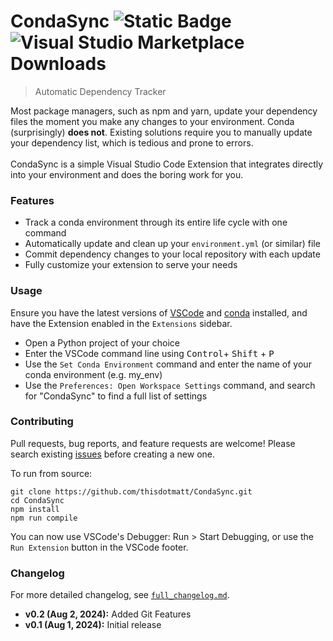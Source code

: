 # CondaSync ![Static Badge](https://img.shields.io/badge/status-beta-blue) ![Visual Studio Marketplace Downloads](https://img.shields.io/badge/downloads-168-green)
> Automatic Dependency Tracker

Most package managers, such as npm and yarn, update your dependency files the moment you make any changes to your environment. Conda (surprisingly) **does not**. Existing solutions require you to manually update your dependency list, which is tedious and prone to errors. 
<br><br>
CondaSync is a simple Visual Studio Code Extension that integrates directly into your environment and does the boring work for you.

### Features
- Track a conda environment through its entire life cycle with one command
- Automatically update and clean up your `environment.yml` (or similar) file
- Commit dependency changes to your local repository with each update
- Fully customize your extension to serve your needs

### Usage
Ensure you have the latest versions of [VSCode](https://code.visualstudio.com/) and [conda](https://docs.conda.io/en/latest/) installed, and have the Extension enabled in the `Extensions` sidebar.

- Open a Python project of your choice
- Enter the VSCode command line using <kbd>Control</kbd>+ <kbd>Shift</kbd> + <kbd>P</kbd>
- Use the `Set Conda Environment` command and enter the name of your conda environment (e.g. my_env)
- Use the `Preferences: Open Workspace Settings` command, and search for "CondaSync" to find a full list of settings

### Contributing

Pull requests, bug reports, and feature requests are welcome! Please search existing [issues](https://github.com/thisdotmatt/CondaSync/issues) before creating a new one.

To run from source:
```
git clone https://github.com/thisdotmatt/CondaSync.git
cd CondaSync
npm install
npm run compile
```

You can now use VSCode's Debugger:
Run > Start Debugging, or use the `Run Extension` button in the VSCode footer.

### Changelog

For more detailed changelog, see [`full_changelog.md`](.github/full_changelog.md).
- **v0.2 (Aug 2, 2024):** Added Git Features
- **v0.1 (Aug 1, 2024):** Initial release


